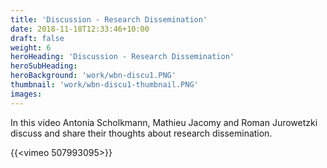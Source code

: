 ```yaml
---
title: 'Discussion - Research Dissemination'
date: 2018-11-18T12:33:46+10:00
draft: false
weight: 6
heroHeading: 'Discussion - Research Dissemination'
heroSubHeading: 
heroBackground: 'work/wbn-discu1.PNG'
thumbnail: 'work/wbn-discu1-thumbnail.PNG'
images: 
---
```


In this video Antonia Scholkmann, Mathieu Jacomy and Roman Jurowetzki discuss and share their thoughts about research dissemination.

{{<vimeo 507993095>}}
